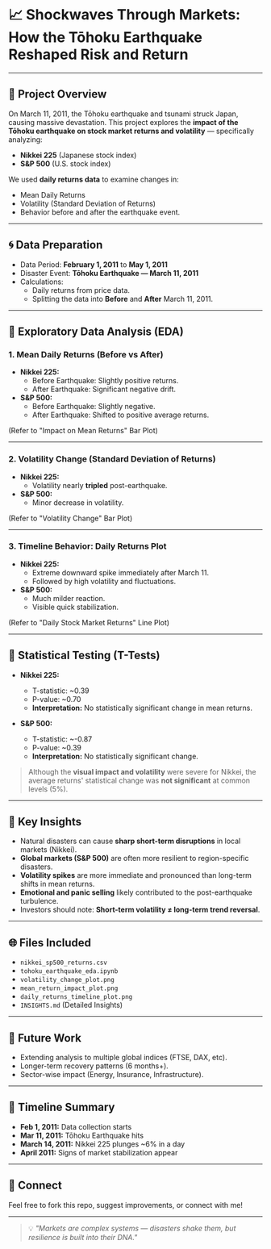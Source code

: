 # 📈 Shockwaves Through Markets: How the Tōhoku Earthquake Reshaped Risk and Return

---

## 📖 Project Overview
On March 11, 2011, the Tōhoku earthquake and tsunami struck Japan, causing massive devastation. This project explores the **impact of the Tōhoku earthquake on stock market returns and volatility** — specifically analyzing:

- **Nikkei 225** (Japanese stock index)
- **S&P 500** (U.S. stock index)

We used **daily returns data** to examine changes in:
- Mean Daily Returns
- Volatility (Standard Deviation of Returns)
- Behavior before and after the earthquake event.

---

## 🌀 Data Preparation

- Data Period: **February 1, 2011** to **May 1, 2011**
- Disaster Event: **Tōhoku Earthquake — March 11, 2011**
- Calculations:
  - Daily returns from price data.
  - Splitting the data into **Before** and **After** March 11, 2011.

---

## 🔢 Exploratory Data Analysis (EDA)

### 1. Mean Daily Returns (Before vs After)
- **Nikkei 225:**
  - Before Earthquake: Slightly positive returns.
  - After Earthquake: Significant negative drift.
- **S&P 500:**
  - Before Earthquake: Slightly negative.
  - After Earthquake: Shifted to positive average returns.

(Refer to "Impact on Mean Returns" Bar Plot)

---

### 2. Volatility Change (Standard Deviation of Returns)
- **Nikkei 225:**
  - Volatility nearly **tripled** post-earthquake.
- **S&P 500:**
  - Minor decrease in volatility.

(Refer to "Volatility Change" Bar Plot)

---

### 3. Timeline Behavior: Daily Returns Plot
- **Nikkei 225:**
  - Extreme downward spike immediately after March 11.
  - Followed by high volatility and fluctuations.
- **S&P 500:**
  - Much milder reaction.
  - Visible quick stabilization.

(Refer to "Daily Stock Market Returns" Line Plot)

---

## 🔄 Statistical Testing (T-Tests)
- **Nikkei 225:**
  - T-statistic: ~0.39
  - P-value: ~0.70
  - **Interpretation:** No statistically significant change in mean returns.

- **S&P 500:**
  - T-statistic: ~-0.87
  - P-value: ~0.39
  - **Interpretation:** No statistically significant change.

> Although the **visual impact and volatility** were severe for Nikkei, the average returns' statistical change was **not significant** at common levels (5%).

---

## 🔬 Key Insights
- Natural disasters can cause **sharp short-term disruptions** in local markets (Nikkei).
- **Global markets (S&P 500)** are often more resilient to region-specific disasters.
- **Volatility spikes** are more immediate and pronounced than long-term shifts in mean returns.
- **Emotional and panic selling** likely contributed to the post-earthquake turbulence.
- Investors should note: **Short-term volatility ≠ long-term trend reversal**.

---

## 🌐 Files Included
- `nikkei_sp500_returns.csv`
- `tohoku_earthquake_eda.ipynb`
- `volatility_change_plot.png`
- `mean_return_impact_plot.png`
- `daily_returns_timeline_plot.png`
- `INSIGHTS.md` (Detailed Insights)

---

## 🚀 Future Work
- Extending analysis to multiple global indices (FTSE, DAX, etc).
- Longer-term recovery patterns (6 months+).
- Sector-wise impact (Energy, Insurance, Infrastructure).

---

## 📅 Timeline Summary
- **Feb 1, 2011:** Data collection starts
- **Mar 11, 2011:** Tōhoku Earthquake hits
- **March 14, 2011:** Nikkei 225 plunges ~6% in a day
- **April 2011:** Signs of market stabilization appear

---

## 🔗 Connect
Feel free to fork this repo, suggest improvements, or connect with me!

---

> 💡 *"Markets are complex systems — disasters shake them, but resilience is built into their DNA."*

